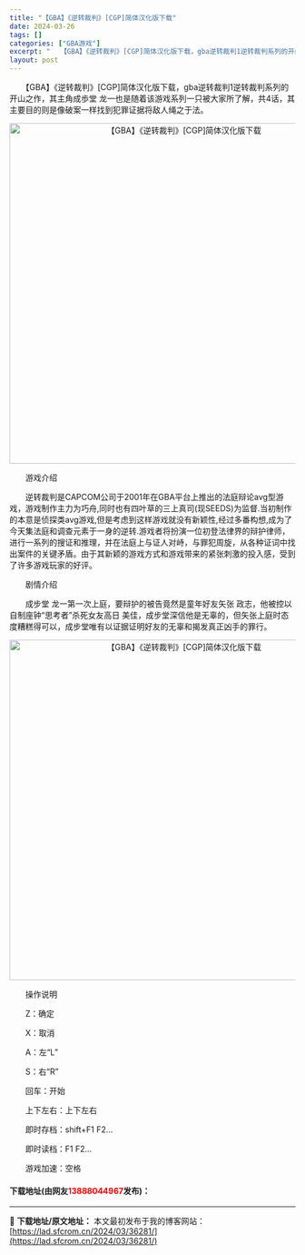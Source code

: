 ```yaml
---
title: "【GBA】《逆转裁判》[CGP]简体汉化版下载"
date: 2024-03-26
tags: []
categories: ["GBA游戏"]
excerpt: "　　【GBA】《逆转裁判》[CGP]简体汉化版下载，gba逆转裁判1逆转裁判系列的开山之作，其主角成歩堂 龙一也是随着该游戏系列一只被大家所了解，共4话，其主要目的则是像破案一样找到犯罪证据将敌人绳之于法。 　　游戏介绍 　　逆转裁判是CAPCOM公司于2001年在GBA平台上推出的法庭辩论avg型&hellip;"
layout: post
---
```


 <p>　　【GBA】《逆转裁判》[CGP]简体汉化版下载，gba逆转裁判1逆转裁判系列的开山之作，其主角成歩堂 龙一也是随着该游戏系列一只被大家所了解，共4话，其主要目的则是像破案一样找到犯罪证据将敌人绳之于法。</p> <p align="center"><img align="" border="0" src="https://lad.sfcrom.cn/wp-content/uploads/2024/03/20240326_660264de00f10.jpg" width="599" alt="【GBA】《逆转裁判》[CGP]简体汉化版下载" /></p> <p>　　游戏介绍</p> <p>　　逆转裁判是CAPCOM公司于2001年在GBA平台上推出的法庭辩论avg型游戏，游戏制作主力为巧舟,同时也有四叶草的三上真司(现SEEDS)为监督.当初制作的本意是侦探类avg游戏,但是考虑到这样游戏就没有新颖性,经过多番构想,成为了今天集法庭和调查元素于一身的逆转.游戏者将扮演一位初登法律界的辩护律师，进行一系列的搜证和推理，并在法庭上与证人对峙，与罪犯周旋，从各种证词中找出案件的关键矛盾。由于其新颖的游戏方式和游戏带来的紧张刺激的投入感，受到了许多游戏玩家的好评。</p> <p>　　剧情介绍</p> <p>　　成步堂 龙一第一次上庭，要辩护的被告竟然是童年好友矢张 政志，他被控以自制座钟&ldquo;思考者&rdquo;杀死女友高日 美佳，成步堂深信他是无辜的，但矢张上庭时态度糟糕得可以，成步堂唯有以证据证明好友的无辜和揭发真正凶手的罪行。</p> <p align="center"><img align="" border="0" src="https://lad.sfcrom.cn/wp-content/uploads/2024/03/20240326_660264de602bc.jpg" width="599" alt="【GBA】《逆转裁判》[CGP]简体汉化版下载" /></p> <p>　　操作说明</p> <p>　　Z：确定</p> <p>　　X：取消</p> <p>　　A：左&ldquo;L&rdquo;</p> <p>　　S：右&ldquo;R&rdquo;</p> <p>　　回车：开始</p> <p>　　上下左右：上下左右</p> <p>　　即时存档：shift+F1 F2...</p> <p>　　即时读档：F1 F2...</p> <p>　　游戏加速：空格</p> <p><h4>下载地址(由网友<font color="red">13888044967</font>发布)：</h4></p> 

---
📖 **下载地址/原文地址：** 本文最初发布于我的博客网站：[https://lad.sfcrom.cn/2024/03/36281/](https://lad.sfcrom.cn/2024/03/36281/)
